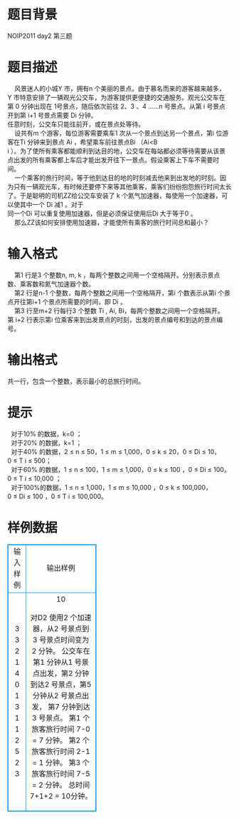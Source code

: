 # 

 
 # 题目背景 
NOIP2011&nbsp;day2&nbsp;第三题<BR> 

 
 # 题目描述 
&nbsp;&nbsp;&nbsp;&nbsp;风景迷人的小城Y&nbsp;市，拥有n&nbsp;个美丽的景点。由于慕名而来的游客越来越多，Y&nbsp;市特意安排了一辆观光公交车，为游客提供更便捷的交通服务。观光公交车在第&nbsp;0&nbsp;分钟出现在&nbsp;1号景点，随后依次前往&nbsp;2、3&nbsp;、4&nbsp;……n&nbsp;号景点。从第&nbsp;i&nbsp;号景点开到第&nbsp;i+1&nbsp;号景点需要&nbsp;Di&nbsp;分钟。<BR>任意时刻，公交车只能往前开，或在景点处等待。&nbsp;<BR>&nbsp;&nbsp;&nbsp;&nbsp;设共有m&nbsp;个游客，每位游客需要乘车1&nbsp;次从一个景点到达另一个景点，第i&nbsp;位游客在Ti&nbsp;分钟来到景点&nbsp;Ai&nbsp;，希望乘车前往景点Bi&nbsp;（Ai&lt;B<BR>i&nbsp;）。为了使所有乘客都能顺利到达目的地，公交车在每站都必须等待需要从该景点出发的所有乘客都上车后才能出发开往下一景点。假设乘客上下车不需要时间。&nbsp;&nbsp;<BR>&nbsp;&nbsp;&nbsp;&nbsp;一个乘客的旅行时间，等于他到达目的地的时刻减去他来到出发地的时刻。因为只有一辆观光车，有时候还要停下来等其他乘客，乘客们纷纷抱怨旅行时间太长了。于是聪明的司机ZZ给公交车安装了&nbsp;k&nbsp;个氮气加速器，每使用一个加速器，可以使其中一个&nbsp;Di&nbsp;减1&nbsp;。对于<BR>同一个Di&nbsp;可以重复使用加速器，但是必须保证使用后Di&nbsp;大于等于0&nbsp;。&nbsp;<BR>&nbsp;&nbsp;&nbsp;&nbsp;那么ZZ该如何安排使用加速器，才能使所有乘客的旅行时间总和最小？&nbsp; 

 
 # 输入格式 
&nbsp;&nbsp;&nbsp;&nbsp;第1&nbsp;行是3&nbsp;个整数n,&nbsp;m,&nbsp;k&nbsp;，每两个整数之间用一个空格隔开。分别表示景点数、乘客数和氮气加速器个数。&nbsp;<BR>&nbsp;&nbsp;&nbsp;&nbsp;第2&nbsp;行是n-1&nbsp;个整数，每两个整数之间用一个空格隔开，第i&nbsp;个数表示从第i&nbsp;个景点开往第i+1&nbsp;个景点所需要的时间，即&nbsp;Di&nbsp;。&nbsp;<BR>&nbsp;&nbsp;&nbsp;&nbsp;第3&nbsp;行至m+2&nbsp;行每行3&nbsp;个整数&nbsp;Ti&nbsp;,&nbsp;Ai,&nbsp;Bi，每两个整数之间用一个空格隔开。第&nbsp;i+2&nbsp;行表示第i&nbsp;位乘客来到出发景点的时刻，出发的景点编号和到达的景点编号。&nbsp; 

 
 # 输出格式 
共一行，包含一个整数，表示最小的总旅行时间。&nbsp; 

 
 # 提示 
&nbsp;&nbsp;对于10%&nbsp;的数据，k=0&nbsp;；&nbsp;<BR>&nbsp;&nbsp;对于20%&nbsp;的数据，k=1&nbsp;；&nbsp;<BR>&nbsp;&nbsp;对于40%&nbsp;的数据，2&nbsp;≤&nbsp;n&nbsp;≤&nbsp;50，1&nbsp;≤&nbsp;m&nbsp;≤&nbsp;1,000，0&nbsp;≤&nbsp;k&nbsp;≤&nbsp;20，0&nbsp;≤&nbsp;Di&nbsp;≤&nbsp;10，0&nbsp;≤&nbsp;T&nbsp;i&nbsp;≤&nbsp;500；&nbsp;<BR>&nbsp;&nbsp;对于60%&nbsp;的数据，1&nbsp;≤&nbsp;n&nbsp;≤&nbsp;100，1&nbsp;≤&nbsp;m&nbsp;≤&nbsp;1,000，0&nbsp;≤&nbsp;k&nbsp;≤&nbsp;100&nbsp;，0&nbsp;≤&nbsp;Di&nbsp;≤&nbsp;100，0&nbsp;≤&nbsp;T&nbsp;i&nbsp;≤&nbsp;10,000&nbsp;；&nbsp;<BR>&nbsp;&nbsp;对于100%的数据，1&nbsp;≤&nbsp;n&nbsp;≤&nbsp;1,000，1&nbsp;≤&nbsp;m&nbsp;≤&nbsp;10,000&nbsp;，0&nbsp;≤&nbsp;k&nbsp;≤&nbsp;100,000，0&nbsp;≤&nbsp;Di&nbsp;≤&nbsp;100&nbsp;，0&nbsp;≤&nbsp;T&nbsp;i&nbsp;≤&nbsp;100,000。&nbsp; 
# 样例数据
<style>
        table,table tr th, table tr td { border:1px solid #0094ff; }
        table { width: 200px; min-height: 25px; line-height: 25px; text-align: center; border-collapse: collapse;}   
    </style>
<table>
	<tr>
		<td>输入样例</td>
		<td>输出样例</td>
	</tr>
<tr><td>3 3 2 
1 4 
0 1 3 
1 1 2 
5 2 3 </td><td>10 

对D2 使用2 个加速器，从2 号景点到 3 号景点时间变为 2 分钟。 
公交车在第1 分钟从1 号景点出发，第2 分钟到达2 号景点，第5 分钟从2 号景点出发，
第7 分钟到达 3 号景点。 
第1 个旅客旅行时间 7-0 = 7 分钟。 
第2 个旅客旅行时间 2-1 = 1 分钟。 
第3 个旅客旅行时间 7-5 = 2 分钟。 
总时间 7+1+2 = 10分钟。 </td></tr></table>
